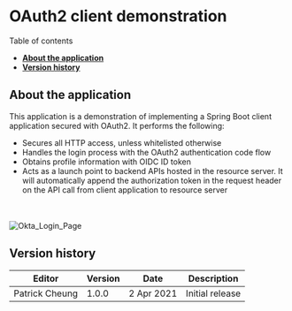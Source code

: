 # OAuth2 client demonstration

  Table of contents

  * [**About the application**](#about-the-application)
  * [**Version history**](#version-history)

## **About the application**

This application is a demonstration of implementing a Spring Boot client application secured with OAuth2. It performs the following:

  * Secures all HTTP access, unless whitelisted otherwise
  * Handles the login process with the OAuth2 authentication code flow
  * Obtains profile information with OIDC ID token
  * Acts as a launch point to backend APIs hosted in the resource server. It will automatically append the authorization token in the request header on the API call from client application to resource server
<br/>
<br/>
<img src="https://bn1301files.storage.live.com/y4mhxaa2NluJhE1D0oMKw449SOEkg1kzwVZaFrRPEB_0Ej4MxZ2tKVQHbspNl_2uqnyqwnHLJF6PfcPlB1ti3CVra3P8Y8Mkg6c_X5cNZQJMzRWaxp_iqsDTinBhsOaN6EZIctLWT_dx-LHxDB0NQrMy9LcDaggOj5L61xL8Hlx6SpybdXpA9SC1kKCpAgvBQWO?width=1368&height=1344&cropmode=none" alt="Okta_Login_Page">

## **Version history**

  | Editor | Version | Date |Description|
  | --- | --- | --- | --- |
  | Patrick Cheung | 1.0.0| 2 Apr 2021 |Initial release|
